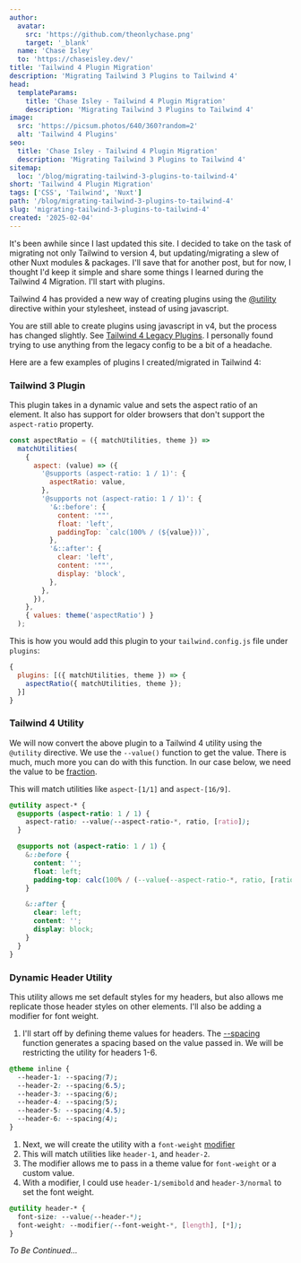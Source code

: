 ```yaml
---
author: 
  avatar:
    src: 'https://github.com/theonlychase.png'
    target: '_blank'
  name: 'Chase Isley'
  to: 'https://chaseisley.dev/'
title: 'Tailwind 4 Plugin Migration'
description: 'Migrating Tailwind 3 Plugins to Tailwind 4'
head:
  templateParams:
    title: 'Chase Isley - Tailwind 4 Plugin Migration'
    description: 'Migrating Tailwind 3 Plugins to Tailwind 4'
image:
  src: 'https://picsum.photos/640/360?random=2'
  alt: 'Tailwind 4 Plugins'
seo: 
  title: 'Chase Isley - Tailwind 4 Plugin Migration'
  description: 'Migrating Tailwind 3 Plugins to Tailwind 4'
sitemap:
  loc: '/blog/migrating-tailwind-3-plugins-to-tailwind-4'
short: 'Tailwind 4 Plugin Migration'
tags: ['CSS', 'Tailwind', 'Nuxt']
path: '/blog/migrating-tailwind-3-plugins-to-tailwind-4'
slug: 'migrating-tailwind-3-plugins-to-tailwind-4'
created: '2025-02-04'
---
```


It's been awhile since I last updated this site. I decided to take on the task of
migrating not only Tailwind to version 4, but updating/migrating a slew of other 
Nuxt modules & packages. I'll save that for another post, but for now, I thought I'd keep 
it simple and share some things I learned during the Tailwind 4 Migration. I'll start with plugins.

Tailwind 4 has provided a new way of creating plugins using the <a href="https://tailwindcss.com/docs/adding-custom-styles#adding-custom-utilities" target="_blank">@utility</a> directive within your stylesheet, instead of using javascript.

You are still able to create plugins using javascript in v4, but the process has changed slightly. See <a href="https://tailwindcss.com/docs/functions-and-directives#plugin-directive" target="_blank">Tailwind 4 Legacy Plugins</a>.
I personally found trying to use anything from the legacy config to be a bit of a headache.

Here are a few examples of plugins I created/migrated in Tailwind 4:

### Tailwind 3 Plugin
This plugin takes in a dynamic value and sets the aspect ratio of an element. It also has support for older browsers that don't support the `aspect-ratio` property.

```js [aspect-ratio.plugin.js] meta-info=val
const aspectRatio = ({ matchUtilities, theme }) =>
  matchUtilities(
    {
      aspect: (value) => ({
        '@supports (aspect-ratio: 1 / 1)': {
          aspectRatio: value,
        },
        '@supports not (aspect-ratio: 1 / 1)': {
          '&::before': {
            content: '""',
            float: 'left',
            paddingTop: `calc(100% / (${value}))`,
          },
          '&::after': {
            clear: 'left',
            content: '""',
            display: 'block',
          },
        },
      }),
    },
    { values: theme('aspectRatio') }
  );
```

This is how you would add this plugin to your `tailwind.config.js` file under `plugins`:

```js [tailwind.config.js] meta-info=val
{
  plugins: [({ matchUtilities, theme }) => {
    aspectRatio({ matchUtilities, theme });
  }]
}
```

### Tailwind 4 Utility
We will now convert the above plugin to a Tailwind 4 utility using the `@utility` directive. We use the `--value()` function to get the value. 
There is much, much more you can do with this function. In our case below, we need the value to be <a href="https://tailwindcss.com/docs/adding-custom-styles#fractions" target="_blank">fraction</a>.

This will match utilities like `aspect-[1/1]` and `aspect-[16/9]`. 

```css [styles.css] meta-info=val
@utility aspect-* {
  @supports (aspect-ratio: 1 / 1) {
    aspect-ratio: --value(--aspect-ratio-*, ratio, [ratio]);
  }

  @supports not (aspect-ratio: 1 / 1) {
    &::before {
      content: '';
      float: left;
      padding-top: calc(100% / (--value(--aspect-ratio-*, ratio, [ratio])));
    }

    &::after {
      clear: left;
      content: '';
      display: block;
    }
  }
}
```

### Dynamic Header Utility
This utility allows me set default styles for my headers, but also allows me replicate those header styles on other elements. I'll also be adding a modifier for font weight.

1. I'll start off by defining theme values for headers. The <a href="https://tailwindcss.com/docs/functions-and-directives#spacing-function" target="_blank">--spacing</a> function generates a spacing based on the value passed in. We will be restricting the utility for headers 1-6.
```css [styles.css] meta-info=val
@theme inline {
  --header-1: --spacing(7);
  --header-2: --spacing(6.5);
  --header-3: --spacing(6);
  --header-4: --spacing(5);
  --header-5: --spacing(4.5);
  --header-6: --spacing(4);
}
```
1. Next, we will create the utility with a `font-weight` <a href="https://tailwindcss.com/docs/adding-custom-styles#modifiers" target="_blank">modifier</a>
2. This will match utilities like `header-1`, and `header-2`.
3. The modifier allows me to pass in a theme value for `font-weight` or a custom value.
4. With a modifier, I could use `header-1/semibold` and `header-3/normal` to set the font weight.
```css [styles.css] meta-info=val
@utility header-* {
  font-size: --value(--header-*);
  font-weight: --modifier(--font-weight-*, [length], [*]);
}
```

*To Be Continued...*
